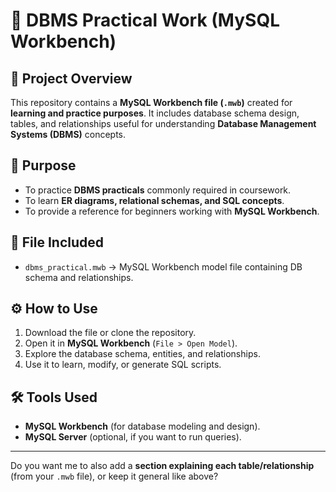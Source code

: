 # 📘 DBMS Practical Work (MySQL Workbench)

## 📌 Project Overview

This repository contains a **MySQL Workbench file (`.mwb`)** created for **learning and practice purposes**.
It includes database schema design, tables, and relationships useful for understanding **Database Management Systems (DBMS)** concepts.

## 🎯 Purpose

* To practice **DBMS practicals** commonly required in coursework.
* To learn **ER diagrams, relational schemas, and SQL concepts**.
* To provide a reference for beginners working with **MySQL Workbench**.

## 📂 File Included

* `dbms_practical.mwb` → MySQL Workbench model file containing DB schema and relationships.

## ⚙️ How to Use

1. Download the file or clone the repository.
2. Open it in **MySQL Workbench** (`File > Open Model`).
3. Explore the database schema, entities, and relationships.
4. Use it to learn, modify, or generate SQL scripts.

## 🛠️ Tools Used

* **MySQL Workbench** (for database modeling and design).
* **MySQL Server** (optional, if you want to run queries).



---

Do you want me to also add a **section explaining each table/relationship** (from your `.mwb` file), or keep it general like above?
